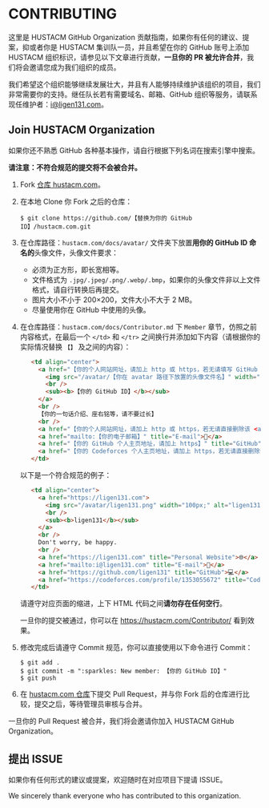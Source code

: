 # CONTRIBUTING

这里是 HUSTACM GitHub Organization 贡献指南，如果你有任何的建议、提案，抑或者你是 HUSTACM 集训队一员，并且希望在你的 GitHub 账号上添加 HUSTACM 组织标识，请参见以下文章进行贡献，**一旦你的 PR 被允许合并**，我们将会邀请您成为我们组织的成员。

我们希望这个组织能够继续发展壮大，并且有人能够持续维护该组织的项目，我们非常需要你的支持。继任队长若有需要域名、邮箱、GitHub 组织等服务，请联系现任维护者：[i@ligen131.com](mailto:i@ligen131.com)。

## Join HUSTACM Organization

如果你还不熟悉 GitHub 各种基本操作，请自行根据下列名词在搜索引擎中搜索。

**请注意：不符合规范的提交将不会被合并。**

1. Fork [仓库 hustacm.com](https://github.com/HUSTACM/hustacm.com)。
2. 在本地 Clone 你 Fork 之后的仓库：
   
   ```shell
   $ git clone https://github.com/【替换为你的 GitHub ID】/hustacm.com.git
   ```

3. 在仓库路径：`hustacm.com/docs/avatar/` 文件夹下放置**用你的 GitHub ID 命名的**头像文件，头像文件要求：
   
   - 必须为正方形，即长宽相等。
   - 文件格式为 `.jpg/.jpeg/.png/.webp/.bmp`，如果你的头像文件非以上文件格式，请自行转换后再提交。
   - 图片大小不小于 200×200，文件大小不大于 2 MB。
   - 尽量使用你在 GitHub 中使用的头像。

4. 在仓库路径：`hustacm.com/docs/Contributor.md` 下 `Member` 章节，仿照之前内容格式，在最后一个 `</td>` 和 `</tr>` 之间换行并添加如下内容（请根据你的实际情况替换 `【】` 及之间的内容）：
   
   ```html
      <td align="center">
        <a href="【你的个人网站网址，请加上 http 或 https，若无请填写 GitHub 主页地址】">
          <img src="/avatar/【你在 avatar 路径下放置的头像文件名】" width="100px;" alt="【你的 GitHub ID】"/>
          <br />
          <sub><b>【你的 GitHub ID】</b></sub>
        </a>
        <br />
        【你的一句话介绍、座右铭等，请不要过长】
        <br />
        <a href="【你的个人网站网址，请加上 http 或 https，若无请直接删除该 <a> 字段】" title="Personal Website">🌐</a>
        <a href="mailto:【你的电子邮箱】" title="E-mail">📧</a>
        <a href="【你的 GitHub 个人主页地址，请加上 https】" title="GitHub">💻</a>
        <a href="【你的 Codeforces 个人主页地址，请加上 https，若无请直接删除该 <a> 字段】" title="Codeforces">🏅</a>
      </td>
   ```

   以下是一个符合规范的例子：

   ```html
      <td align="center">
        <a href="https://ligen131.com">
          <img src="/avatar/ligen131.png" width="100px;" alt="ligen131"/>
          <br />
          <sub><b>ligen131</b></sub>
        </a>
        <br />
        Don't worry, be happy.
        <br />
        <a href="https://ligen131.com" title="Personal Website">🌐</a>
        <a href="mailto:i@ligen131.com" title="E-mail">📧</a>
        <a href="https://github.com/ligen131" title="GitHub">💻</a>
        <a href="https://codeforces.com/profile/1353055672" title="Codeforces">🏅</a>
      </td>
   ```

   请遵守对应页面的缩进，上下 HTML 代码之间**请勿存在任何空行**。

   一旦你的提交被通过，你可以在 <https://hustacm.com/Contributor/> 看到效果。

5. 修改完成后请遵守 Commit 规范，你可以直接使用以下命令进行 Commit：

   ```shell
   $ git add .
   $ git commit -m ":sparkles: New member: 【你的 GitHub ID】"
   $ git push
   ```

6. 在 [hustacm.com 仓库](https://github.com/HUSTACM/hustacm.com)下提交 Pull Request，并与你 Fork 后的仓库进行比较，提交之后，等待管理员审核与合并。

一旦你的 Pull Request 被合并，我们将会邀请你加入 HUSTACM GitHub Organization。

## 提出 ISSUE

如果你有任何形式的建议或提案，欢迎随时在对应项目下提请 ISSUE。

We sincerely thank everyone who has contributed to this organization.
